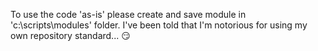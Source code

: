 
To use the code 'as-is' please create and save module in 'c:\scripts\modules' folder.
I've been told that I'm notorious for using my own repository standard... 😏 
